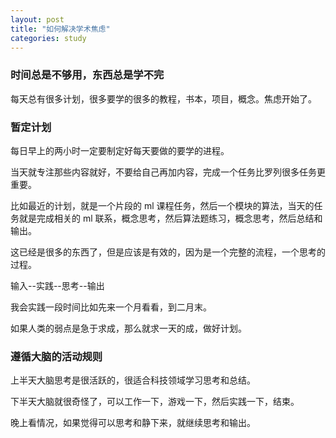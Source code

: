 ```yaml
---
layout: post
title: "如何解决学术焦虑"
categories: study
---
```


### 时间总是不够用，东西总是学不完

每天总有很多计划，很多要学的很多的教程，书本，项目，概念。焦虑开始了。

### 暂定计划

每日早上的两小时一定要制定好每天要做的要学的进程。

当天就专注那些内容就好，不要给自己再加内容，完成一个任务比罗列很多任务更重要。

比如最近的计划，就是一个片段的 ml 课程任务，然后一个模块的算法，当天的任务就是完成相关的 ml 联系，概念思考，然后算法题练习，概念思考，然后总结和输出。

这已经是很多的东西了，但是应该是有效的，因为是一个完整的流程，一个思考的过程。

输入--实践--思考--输出

我会实践一段时间比如先来一个月看看，到二月末。

如果人类的弱点是急于求成，那么就求一天的成，做好计划。

### 遵循大脑的活动规则

上半天大脑思考是很活跃的，很适合科技领域学习思考和总结。

下半天大脑就很奇怪了，可以工作一下，游戏一下，然后实践一下，结束。

晚上看情况，如果觉得可以思考和静下来，就继续思考和输出。
